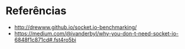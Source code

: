 # Referências

- http://drewww.github.io/socket.io-benchmarking/
- https://medium.com/@ivanderbyl/why-you-don-t-need-socket-io-6848f1c871cd#.fst4ro5bi